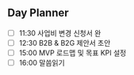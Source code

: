 ## Day Planner
- [ ] 11:30 사업비 변경 신청서 완
- [ ] 12:30 B2B & B2G 제안서 초안
- [ ] 15:00 MVP 로드맵 및 목표 KPI 설정
- [ ] 16:00 말씀읽기